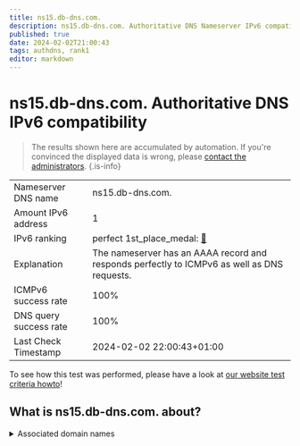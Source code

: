 ```yaml
---
title: ns15.db-dns.com.
description: ns15.db-dns.com. Authoritative DNS Nameserver IPv6 compatibility
published: true
date: 2024-02-02T21:00:43
tags: authdns, rank1
editor: markdown
---
```


# ns15.db-dns.com. Authoritative DNS IPv6 compatibility

> The results shown here are accumulated by automation. If you're convinced the displayed data is wrong, please [contact the administrators](/howto/chat). 
{.is-info}




|   |   |
| - | - |
| Nameserver DNS name | ns15.db-dns.com.
| Amount IPv6 address | 1
| IPv6 ranking | perfect 1st_place_medal: [🔗](/howto/ranking) |
| Explanation | The nameserver has an AAAA record and responds perfectly to ICMPv6 as well as DNS requests. |
| ICMPv6 success rate | 100%|
| DNS query success rate | 100% |
| Last Check Timestamp | 2024-02-02 22:00:43+01:00 |

To see how this test was performed, please have a look at [our website test criteria howto](/howto/testcriteria/authdns)!


## What is ns15.db-dns.com. about?






<details>
<summary>Associated domain names</summary>

www.deutsche-bank.de

deutschebank.de

</details>
